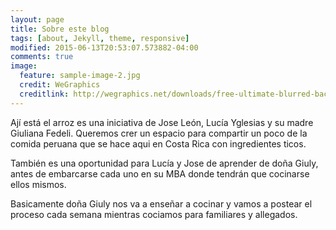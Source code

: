 ```yaml
---
layout: page
title: Sobre este blog
tags: [about, Jekyll, theme, responsive]
modified: 2015-06-13T20:53:07.573882-04:00
comments: true
image:
  feature: sample-image-2.jpg
  credit: WeGraphics
  creditlink: http://wegraphics.net/downloads/free-ultimate-blurred-background-pack/
---
```


Ají está el arroz es una iniciativa de Jose León, Lucía Yglesias y su madre Giuliana Fedeli. Queremos crer un espacio para compartir un poco de la comida peruana que se hace aqui en Costa Rica con ingredientes ticos. 

También es una oportunidad para Lucía y Jose de aprender de doña Giuly, antes de embarcarse cada uno en su MBA donde tendrán que cocinarse ellos mismos. 

Basicamente doña Giuly nos va a enseñar a cocinar y vamos a postear el proceso cada semana mientras cociamos para familiares y allegados.




